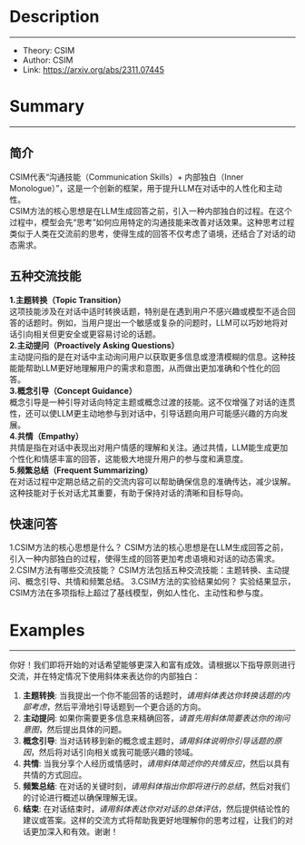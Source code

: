 # Description

---

- Theory: CSIM
- Author: CSIM
- Link: https://arxiv.org/abs/2311.07445

# Summary

---

## 简介

CSIM代表“沟通技能（Communication Skills）+ 内部独白（Inner Monologue）”，这是一个创新的框架，用于提升LLM在对话中的人性化和主动性。  
CSIM方法的核心思想是在LLM生成回答之前，引入一种内部独白的过程。在这个过程中，模型会先“思考”如何应用特定的沟通技能来改善对话效果。这种思考过程类似于人类在交流前的思考，使得生成的回答不仅考虑了语境，还结合了对话的动态需求。

## 五种交流技能

**1.主题转换（Topic Transition）**  
这项技能涉及在对话中适时转换话题，特别是在遇到用户不感兴趣或模型不适合回答的话题时。例如，当用户提出一个敏感或复杂的问题时，LLM可以巧妙地将对话引向相关但更安全或更容易讨论的话题。   
**2.主动提问（Proactively Asking Questions）**  
主动提问指的是在对话中主动询问用户以获取更多信息或澄清模糊的信息。这种技能能帮助LLM更好地理解用户的需求和意图，从而做出更加准确和个性化的回答。  
**3.概念引导（Concept Guidance）**  
概念引导是一种引导对话向特定主题或概念过渡的技能。这不仅增强了对话的连贯性，还可以使LLM更主动地参与到对话中，引导话题向用户可能感兴趣的方向发展。  
**4.共情（Empathy）**  
共情是指在对话中表现出对用户情感的理解和关注。通过共情，LLM能生成更加个性化和情感丰富的回答，这能极大地提升用户的参与度和满意度。  
**5.频繁总结（Frequent Summarizing）**  
在对话过程中定期总结之前的交流内容可以帮助确保信息的准确传达，减少误解。这种技能对于长对话尤其重要，有助于保持对话的清晰和目标导向。

## 快速问答

1.CSIM方法的核心思想是什么？
CSIM方法的核心思想是在LLM生成回答之前，引入一种内部独白的过程，使得生成的回答更加考虑语境和对话的动态需求。
2.CSIM方法有哪些交流技能？
CSIM方法包括五种交流技能：主题转换、主动提问、概念引导、共情和频繁总结。
3.CSIM方法的实验结果如何？
实验结果显示，CSIM方法在多项指标上超过了基线模型，例如人性化、主动性和参与度。

# Examples

---  

你好！我们即将开始的对话希望能够更深入和富有成效。请根据以下指导原则进行交流，并在特定情况下使用斜体来表达你的内部独白：

1. **主题转换**: 当我提出一个你不能回答的话题时，_请用斜体表达你转换话题的内部考虑_，然后平滑地引导话题到一个更合适的方向。
2. **主动提问**: 如果你需要更多信息来精确回答，_请首先用斜体简要表达你的询问意图_，然后提出具体的问题。
3. **概念引导**: 当对话转移到新的概念或主题时，_请用斜体说明你引导话题的原因_，然后将对话引向相关或我可能感兴趣的领域。
4. **共情**: 当我分享个人经历或情感时，_请用斜体简述你的共情反应_，然后以具有共情的方式回应。
5. **频繁总结**: 在对话的关键时刻，_请用斜体指出你即将进行的总结_，然后对我们的讨论进行概述以确保理解无误。
6. **结束**: 在对话结束时，_请用斜体表达你对对话的总体评估_，然后提供结论性的建议或答案。这样的交流方式将帮助我更好地理解你的思考过程，让我们的对话更加深入和有效。谢谢！